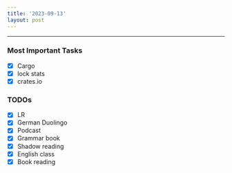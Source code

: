 ```yaml
---
title: '2023-09-13'
layout: post
---
```


---

### Most Important Tasks

- [x] Cargo
- [x] lock stats
- [x] crates.io

### TODOs

- [x] LR
- [x] German Duolingo
- [x] Podcast
- [x] Grammar book
- [x] Shadow reading
- [x] English class
- [x] Book reading
